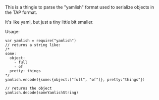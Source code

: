 This is a thingie to parse the "yamlish" format used to serialize
objects in the TAP format.

It's like yaml, but just a tiny little bit smaller.

Usage:

    var yamlish = require("yamlish")
    // returns a string like:
    /*
    some:
      object:
        - full
        - of
      pretty: things
    */
    yamlish.encode({some:{object:["full", "of"]}, pretty:"things"})

    // returns the object
    yamlish.decode(someYamlishString)
